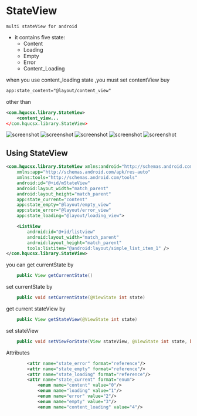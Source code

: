 # StateView
    multi stateView for android
* it contains five state:
    * Content
    * Loading
    * Empty
    * Error
    * Content_Loading
    
when you use content_loading state ,you must set contentView buy

```xml
app:state_content="@layout/content_view"
```

other than

```xml
<com.hqucsx.library.StateView>
    <content_view...
</com.hqucsx.library.StateView>
```

![screenshot](https://github.com/hqucsx/StateView/blob/master/art/content.png)
![screenshot](https://github.com/hqucsx/StateView/blob/master/art/loading.png)
![screenshot](https://github.com/hqucsx/StateView/blob/master/art/error.png)
![screenshot](https://github.com/hqucsx/StateView/blob/master/art/empty.png)
![screenshot](https://github.com/hqucsx/StateView/blob/master/art/content_loading.png)

## Using StateView

```xml
<com.hqucsx.library.StateView xmlns:android="http://schemas.android.com/apk/res/android"
    xmlns:app="http://schemas.android.com/apk/res-auto"
    xmlns:tools="http://schemas.android.com/tools"
    android:id="@+id/mStateView"
    android:layout_width="match_parent"
    android:layout_height="match_parent"
    app:state_current="content"
    app:state_empty="@layout/empty_view"
    app:state_error="@layout/error_view"
    app:state_loading="@layout/loading_view">

    <ListView
        android:id="@+id/listview"
        android:layout_width="match_parent"
        android:layout_height="match_parent"
        tools:listitem="@android:layout/simple_list_item_1" />
</com.hqucsx.library.StateView>
```
you can get currentState by
```java
    public View getCurrentState()
```
set currentState by
```java
    public void setCurrentState(@ViewState int state) 
```
get current stateView by
```java
    public View getStateView(@ViewState int state) 
```
set stateView 
```java
    public void setViewForState(View stateView, @ViewState int state, boolean switchToState)
````



Attributes

```xml
        <attr name="state_error" format="reference"/>
        <attr name="state_empty" format="reference"/>
        <attr name="state_loading" format="reference"/>
        <attr name="state_current" format="enum">
            <enum name="content" value="0"/>
            <enum name="loading" value="1"/>
            <enum name="error" value="2"/>
            <enum name="empty" value="3"/>
            <enum name="content_loading" value="4"/>
```